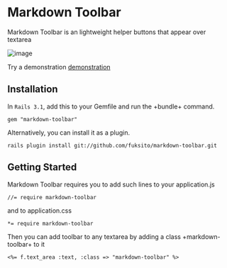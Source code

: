 Markdown Toolbar
================

Markdown Toolbar is an lightweight helper buttons that appear over textarea

![image](http://www.vitalik.com.ua/images/markdown-toolbar.png)

Try a demonstration [demonstration](http://www.vitalik.com.ua/markdown-toolbar/)


Installation
------------

In `Rails 3.1`, add this to your Gemfile and run the +bundle+ command.

    gem "markdown-toolbar"

Alternatively, you can install it as a plugin.

    rails plugin install git://github.com/fuksito/markdown-toolbar.git


Getting Started
---------------

Markdown Toolbar requires you to add such lines to your application.js

    //= require markdown-toolbar

and to application.css

    *= require markdown-toolbar
  
Then you can add toolbar to any textarea by adding a class +markdown-toolbar+ to it

    <%= f.text_area :text, :class => "markdown-toolbar" %>
